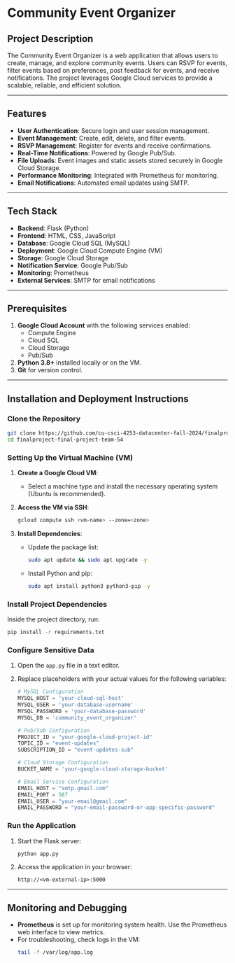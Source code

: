 # Community Event Organizer

## Project Description

The Community Event Organizer is a web application that allows users to create, manage, and explore community events. Users can RSVP for events, filter events based on preferences, post feedback for events, and receive notifications. The project leverages Google Cloud services to provide a scalable, reliable, and efficient solution.

---

## Features

- **User Authentication**: Secure login and user session management.  
- **Event Management**: Create, edit, delete, and filter events.  
- **RSVP Management**: Register for events and receive confirmations.  
- **Real-Time Notifications**: Powered by Google Pub/Sub.  
- **File Uploads**: Event images and static assets stored securely in Google Cloud Storage.  
- **Performance Monitoring**: Integrated with Prometheus for monitoring.  
- **Email Notifications**: Automated email updates using SMTP.  

---

## Tech Stack

- **Backend**: Flask (Python)  
- **Frontend**: HTML, CSS, JavaScript  
- **Database**: Google Cloud SQL (MySQL)  
- **Deployment**: Google Cloud Compute Engine (VM)  
- **Storage**: Google Cloud Storage  
- **Notification Service**: Google Pub/Sub  
- **Monitoring**: Prometheus  
- **External Services**: SMTP for email notifications  

---

## Prerequisites

1. **Google Cloud Account** with the following services enabled:
   - Compute Engine
   - Cloud SQL
   - Cloud Storage
   - Pub/Sub  
2. **Python 3.8+** installed locally or on the VM.  
3. **Git** for version control.  

---

## Installation and Deployment Instructions

### Clone the Repository

```bash
git clone https://github.com/cu-csci-4253-datacenter-fall-2024/finalproject-final-project-team-54.git
cd finalproject-final-project-team-54
```

### Setting Up the Virtual Machine (VM)

1. **Create a Google Cloud VM**:
   - Select a machine type and install the necessary operating system (Ubuntu is recommended).  

2. **Access the VM via SSH**:
   ```bash
   gcloud compute ssh <vm-name> --zone=<zone>
   ```

3. **Install Dependencies**:
   - Update the package list:
     ```bash
     sudo apt update && sudo apt upgrade -y
     ```
   - Install Python and pip:
     ```bash
     sudo apt install python3 python3-pip -y
     ```

### Install Project Dependencies

Inside the project directory, run:
```bash
pip install -r requirements.txt
```

### Configure Sensitive Data

1. Open the `app.py` file in a text editor.
2. Replace placeholders with your actual values for the following variables:

   ```python
   # MySQL Configuration
   MYSQL_HOST = 'your-cloud-sql-host'
   MYSQL_USER = 'your-database-username'
   MYSQL_PASSWORD = 'your-database-password'
   MYSQL_DB = 'community_event_organizer'

   # Pub/Sub Configuration
   PROJECT_ID = "your-google-cloud-project-id"
   TOPIC_ID = "event-updates"
   SUBSCRIPTION_ID = "event-updates-sub"

   # Cloud Storage Configuration
   BUCKET_NAME = 'your-google-cloud-storage-bucket'

   # Email Service Configuration
   EMAIL_HOST = "smtp.gmail.com"
   EMAIL_PORT = 587
   EMAIL_USER = "your-email@gmail.com"
   EMAIL_PASSWORD = "your-email-password-or-app-specific-password"
   ```

### Run the Application

1. Start the Flask server:
   ```bash
   python app.py
   ```

2. Access the application in your browser:
   ```
   http://<vm-external-ip>:5000
   ```

---

## Monitoring and Debugging

- **Prometheus** is set up for monitoring system health. Use the Prometheus web interface to view metrics.  
- For troubleshooting, check logs in the VM:
  ```bash
  tail -f /var/log/app.log
  ```

